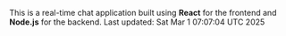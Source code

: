 This is a real-time chat application built using **React** for the frontend and **Node.js** for the backend.
Last updated: Sat Mar  1 07:07:04 UTC 2025
